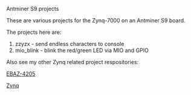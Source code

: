 Antminer S9 projects

These are various projects for the Zynq-7000 on an Antminer S9 board.

The projects here are:

1. zzyzx - send endless characters to console
1. mio_blink - blink the red/green LED via MIO and GPIO

Also see my other Zynq related project respositories:

[EBAZ-4205](https://github.com/trebisky/ebaz4205_miner)

[Zynq](https://github.com/trebisky/Zynq)

